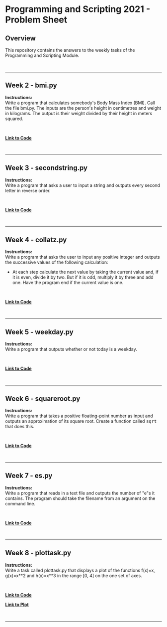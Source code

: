 # Programming and Scripting 2021 - Problem Sheet

## Overview

This repository contains the answers to the weekly tasks of the Programming and Scripting Module.

<br />

---
## Week 2 - bmi.py
**Instructions:**  
Write a program that calculates somebody's Body Mass Index (BMI). Call the file bmi.py.
The inputs are the person's height in centimetres and weight in kilograms.
The output is their weight divided by their height in meters squared. 

<br />

[**Link to Code**](https://github.com/ssteffens/pands-problem-sheet/blob/main/bmi.py)

<br />

---
## Week 3 - secondstring.py
**Instructions:**  
Write a program that asks a user to input a string and outputs every second letter in reverse order.

<br />

[**Link to Code**](https://github.com/ssteffens/pands-problem-sheet/blob/main/secondstring.py)

<br />

---
## Week 4 - collatz.py
**Instructions:**  
Write a program that asks the user to input any positive integer and outputs the successive values of the following calculation: 

* At each step calculate the next value by taking the current value and, if it is even, divide it by two. But if it is odd, multiply it by three and add one. 
Have the program end if the current value is one.  

<br />

[**Link to Code**](https://github.com/ssteffens/pands-problem-sheet/blob/main/collatz.py)

<br />

---
## Week 5 - weekday.py
**Instructions:**  
Write a program that outputs whether or not today is a weekday. 

<br />

[**Link to Code**](https://github.com/ssteffens/pands-problem-sheet/blob/main/weekday.py)

<br />

---
## Week 6 - squareroot.py
**Instructions:**  
Write a program that takes a positive floating-point number as input and outputs an approximation of its square root. 
Create a function called <tt>sqrt</tt> that does this. 

<br />

[**Link to Code**](https://github.com/ssteffens/pands-problem-sheet/blob/main/squareroot.py)

<br />

---
## Week 7 - es.py
**Instructions:**  
Write a program that reads in a text file and outputs the number of "e"s it contains. 
The program should take the filename from an argument on the command line. 

<br />

[**Link to Code**](https://github.com/ssteffens/pands-problem-sheet/blob/main/es.py)

<br />

---
## Week 8 - plottask.py
**Instructions:**  
Write a task called plottask.py that displays a plot of the functions f(x)=x, g(x)=x\**2 and h(x)=x\**3 in the range [0, 4] on the one set of axes. 

<br />

[**Link to Code**](https://github.com/ssteffens/pands-problem-sheet/blob/main/plottask.py)

[**Link to Plot**](https://github.com/ssteffens/pands-problem-sheet/blob/main/plottask.png)

<br />

---